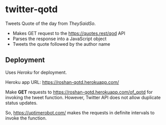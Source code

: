 # twitter-qotd
Tweets Quote of the day from *TheySaidSo*.
* Makes GET request to the https://quotes.rest/qod API
* Parses the response into a JavaScript object
* Tweets the quote followed by the author name

## Deployment
Uses *Heroku* for deployment.

Heroku app URL: https://roshan-qotd.herokuapp.com/

Make **GET** requests to https://roshan-qotd.herokuapp.com/of_qotd for invoking the tweet function. 
However, Twitter API does not allow duplicate status updates.

So, https://uptimerobot.com/ makes the requests in definite intervals to invoke the function.


